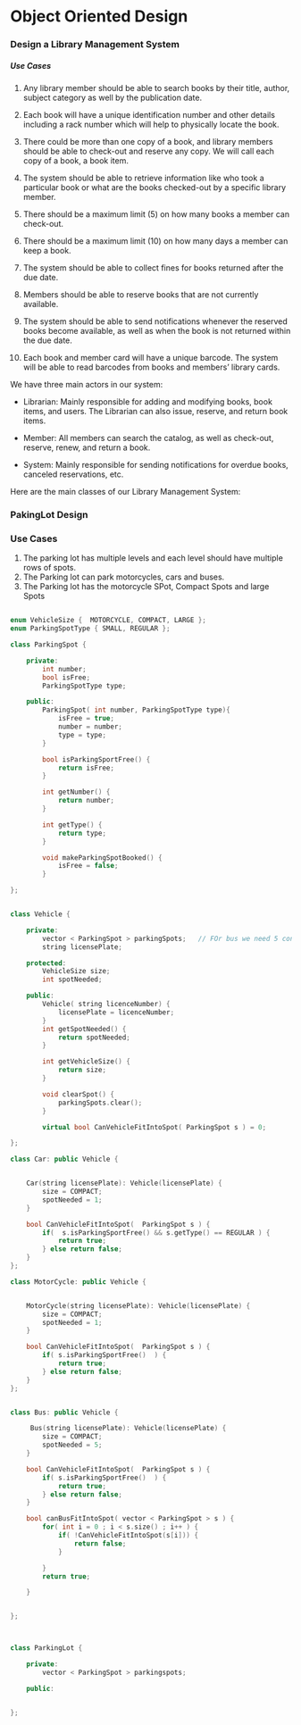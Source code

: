 # Object Oriented Design

### Design a Library Management System

##### Use Cases

1. Any library member should be able to search books by their title, author, subject category as well by the publication date.

2. Each book will have a unique identification number and other details including a rack number which will help to physically locate the book.

3. There could be more than one copy of a book, and library members should be able to check-out and reserve any copy. We will call each copy of a book, a book item.

4. The system should be able to retrieve information like who took a particular book or what are the books checked-out by a specific library member.

5. There should be a maximum limit (5) on how many books a member can check-out.

6. There should be a maximum limit (10) on how many days a member can keep a book.

7. The system should be able to collect fines for books returned after the due date.

8. Members should be able to reserve books that are not currently available.

9. The system should be able to send notifications whenever the reserved books become available, as well as when the book is not returned within the due date.

10. Each book and member card will have a unique barcode. The system will be able to read barcodes from books and members’ library cards.

We have three main actors in our system:

- Librarian: Mainly responsible for adding and modifying books, book items, and users. The Librarian can also issue, reserve, and return book items.

- Member: All members can search the catalog, as well as check-out, reserve, renew, and return a book.

- System: Mainly responsible for sending notifications for overdue books, canceled reservations, etc.


Here are the main classes of our Library Management System:




### PakingLot Design

### Use Cases
1. The parking lot has multiple levels and each level should have multiple rows of spots. 
2. The Parking lot can park motorcycles, cars and buses. 
3. The Parking lot has the motorcycle SPot, Compact Spots and large Spots


```cpp

enum VehicleSize {  MOTORCYCLE, COMPACT, LARGE };
enum ParkingSpotType { SMALL, REGULAR };

class ParkingSpot {

    private:
        int number;
        bool isFree;
        ParkingSpotType type;

    public:
        ParkingSpot( int number, ParkingSpotType type){
            isFree = true;
            number = number;
            type = type;
        }

        bool isParkingSportFree() {
            return isFree;
        }

        int getNumber() {
            return number;
        }

        int getType() {
            return type;
        }

        void makeParkingSpotBooked() {
            isFree = false;
        }

};


class Vehicle {

    private:
        vector < ParkingSpot > parkingSpots;   // FOr bus we need 5 consecutive spot
        string licensePlate;

    protected:
        VehicleSize size;
        int spotNeeded;

    public:
        Vehicle( string licenceNumber) {
            licensePlate = licenceNumber;
        }
        int getSpotNeeded() {
            return spotNeeded;
        }

        int getVehicleSize() {
            return size;
        }

        void clearSpot() {
            parkingSpots.clear();
        }

        virtual bool CanVehicleFitIntoSpot( ParkingSpot s ) = 0;

};

class Car: public Vehicle {


    Car(string licensePlate): Vehicle(licensePlate) {
        size = COMPACT;
        spotNeeded = 1;
    }

    bool CanVehicleFitIntoSpot(  ParkingSpot s ) {
        if(  s.isParkingSportFree() && s.getType() == REGULAR ) {
            return true;
        } else return false;
    }
};

class MotorCycle: public Vehicle {


    MotorCycle(string licensePlate): Vehicle(licensePlate) {
        size = COMPACT;
        spotNeeded = 1;
    }

    bool CanVehicleFitIntoSpot(  ParkingSpot s ) {
        if( s.isParkingSportFree()  ) {
            return true;
        } else return false;
    }
};


class Bus: public Vehicle {

     Bus(string licensePlate): Vehicle(licensePlate) {
        size = COMPACT;
        spotNeeded = 5;
    }

    bool CanVehicleFitIntoSpot(  ParkingSpot s ) {
        if( s.isParkingSportFree()  ) {
            return true;
        } else return false;
    }

    bool canBusFitIntoSpot( vector < ParkingSpot > s ) {
        for( int i = 0 ; i < s.size() ; i++ ) {
            if( !CanVehicleFitIntoSpot(s[i])) {
                return false;
            }

        }
        return true;

    }


};



class ParkingLot {

    private:
        vector < ParkingSpot > parkingspots;

    public:


};

```